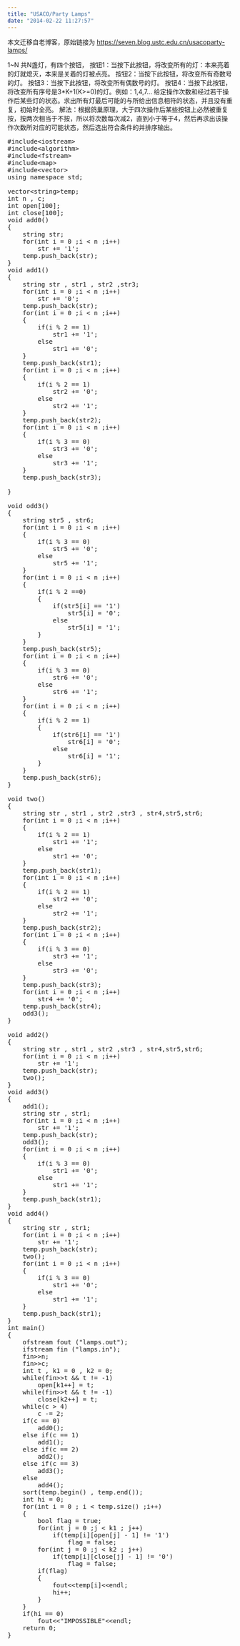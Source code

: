 ```yaml
---
title: "USACO/Party Lamps"
date: "2014-02-22 11:27:57"
---
```


本文迁移自老博客，原始链接为 <https://seven.blog.ustc.edu.cn/usacoparty-lamps/>

1~N 共N盏灯，有四个按钮，
按钮1：当按下此按钮，将改变所有的灯：本来亮着的灯就熄灭，本来是关着的灯被点亮。 
按钮2：当按下此按钮，将改变所有奇数号的灯。
按钮3：当按下此按钮，将改变所有偶数号的灯。
按钮4：当按下此按钮，将改变所有序号是3*K+1(K>=0)的灯。例如：1,4,7...
给定操作次数和经过若干操作后某些灯的状态。求出所有灯最后可能的与所给出信息相符的状态，并且没有重复，初始时全亮。
解法：根据鸽巢原理，大于四次操作后某些按钮上必然被重复按，按两次相当于不按，所以将次数每次减2，直到小于等于4，然后再求出该操作次数所对应的可能状态，然后选出符合条件的并排序输出。
<pre class = "brush:[cpp]">
#include&lt;iostream&gt;
#include&lt;algorithm&gt;
#include&lt;fstream&gt;
#include&lt;map&gt;
#include&lt;vector&gt;
using namespace std;

vector&lt;string&gt;temp;	
int n , c;
int open[100];
int close[100];
void add0()
{
	string str;
	for(int i = 0 ;i < n ;i++)
		str += '1';
	temp.push_back(str);
}
void add1()
{
	string str , str1 , str2 ,str3;
	for(int i = 0 ;i < n ;i++)
		str += '0';
	temp.push_back(str);
	for(int i = 0 ;i < n ;i++)
	{
		if(i % 2 == 1)
			str1 += '1';
		else
			str1 += '0';
	}
	temp.push_back(str1);
	for(int i = 0 ;i < n ;i++)
	{
		if(i % 2 == 1)
			str2 += '0';
		else
			str2 += '1';
	}
	temp.push_back(str2);
	for(int i = 0 ;i < n ;i++)
	{
		if(i % 3 == 0)
			str3 += '0';
		else
			str3 += '1';
	}
	temp.push_back(str3);

}

void odd3()
{
	string str5 , str6;
	for(int i = 0 ;i < n ;i++)
	{
		if(i % 3 == 0)
			str5 += '0';
		else
			str5 += '1';
	}
	for(int i = 0 ;i < n ;i++)
	{
		if(i % 2 ==0)
		{
			if(str5[i] == '1')
				str5[i] = '0';
			else
				str5[i] = '1';
		}
	}
	temp.push_back(str5);
	for(int i = 0 ;i < n ;i++)
	{
		if(i % 3 == 0)
			str6 += '0';
		else
			str6 += '1';
	}
	for(int i = 0 ;i < n ;i++)
	{
		if(i % 2 == 1)
		{
			if(str6[i] == '1')
				str6[i] = '0';
			else
				str6[i] = '1';
		}
	}
	temp.push_back(str6);
}

void two()
{
	string str , str1 , str2 ,str3 , str4,str5,str6;
	for(int i = 0 ;i < n ;i++)
	{
		if(i % 2 == 1)
			str1 += '1';
		else
			str1 += '0';
	}
	temp.push_back(str1);
	for(int i = 0 ;i < n ;i++)
	{
		if(i % 2 == 1)
			str2 += '0';
		else
			str2 += '1';
	}
	temp.push_back(str2);
	for(int i = 0 ;i < n ;i++)
	{
		if(i % 3 == 0)
			str3 += '1';
		else
			str3 += '0';
	}
	temp.push_back(str3);
	for(int i = 0 ;i < n ;i++)
		str4 += '0';
	temp.push_back(str4);
	odd3();
}

void add2()
{
	string str , str1 , str2 ,str3 , str4,str5,str6;
	for(int i = 0 ;i < n ;i++)
		str += '1';
	temp.push_back(str);
	two();
}
void add3()
{
	add1();
	string str , str1;
	for(int i = 0 ;i < n ;i++)
		str += '1';
	temp.push_back(str);
	odd3();
	for(int i = 0 ;i < n ;i++)
	{
		if(i % 3 == 0)
			str1 += '0';
		else
			str1 += '1';
	}
	temp.push_back(str1);
}
void add4()
{
	string str , str1;
	for(int i = 0 ;i < n ;i++)
		str += '1';
	temp.push_back(str);
	two();
	for(int i = 0 ;i < n ;i++)
	{
		if(i % 3 == 0)
			str1 += '0';
		else
			str1 += '1';
	}
	temp.push_back(str1);
}
int main()
{
	ofstream fout ("lamps.out");
	ifstream fin ("lamps.in");
	fin&gt;&gt;n;
	fin&gt;&gt;c;
	int t , k1 = 0 , k2 = 0;
	while(fin&gt;&gt;t && t != -1)
		open[k1++] = t;
	while(fin&gt;&gt;t && t != -1)
		close[k2++] = t;
	while(c > 4)
		c -= 2;
	if(c == 0)
		add0();
	else if(c == 1)
		add1();
	else if(c == 2)
		add2();
	else if(c == 3)
		add3();
	else 
		add4();
	sort(temp.begin() , temp.end());
	int hi = 0;
	for(int i = 0 ; i < temp.size() ;i++)
	{
		bool flag = true;
		for(int j = 0 ;j < k1 ; j++)
			if(temp[i][open[j] - 1] != '1')
				flag = false;
		for(int j = 0 ;j < k2 ; j++)
			if(temp[i][close[j] - 1] != '0')
				flag = false;
		if(flag)
		{
			fout&lt;&lt;temp[i]&lt;&lt;endl;
			hi++;
		}
	}
	if(hi == 0)
		fout&lt;&lt;"IMPOSSIBLE"&lt;&lt;endl;
 	return 0;
}
</pre>
